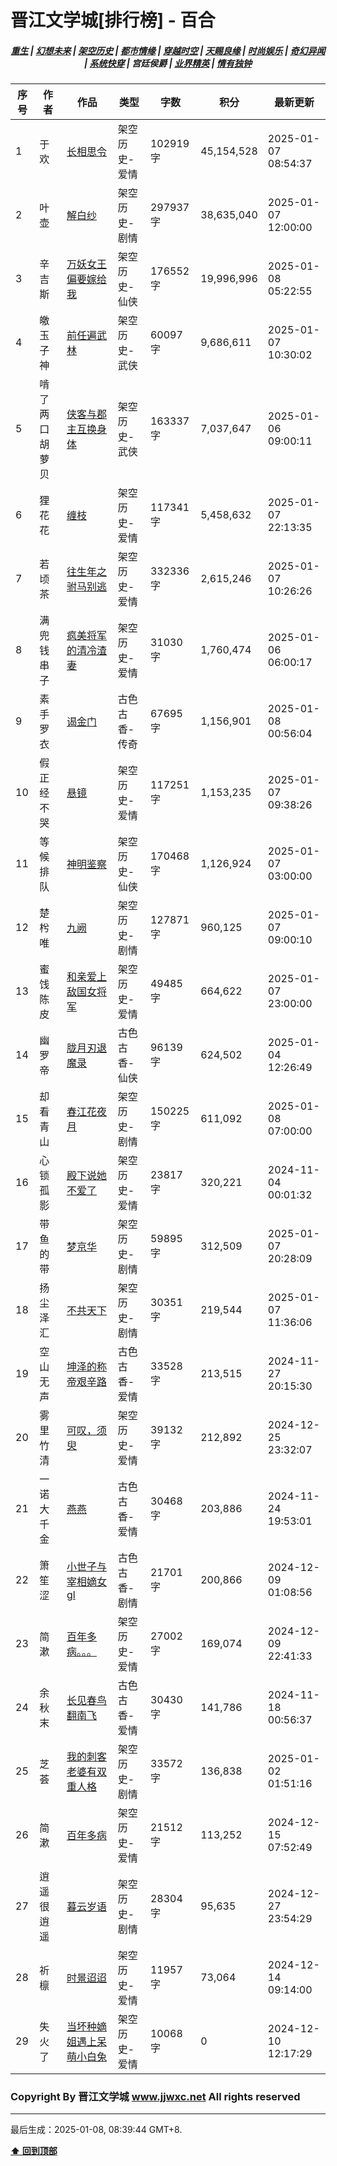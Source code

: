 # 晋江文学城[排行榜] - 百合

<h5 align="center">
	<a href="https://github.com/dev-chenxing/jjwxc-charts/blob/main/重生.md">重生</a> |
	<a href="https://github.com/dev-chenxing/jjwxc-charts/blob/main/幻想未来.md">幻想未来</a> |
	<a href="https://github.com/dev-chenxing/jjwxc-charts/blob/main/架空历史.md">架空历史</a> |
	<a href="https://github.com/dev-chenxing/jjwxc-charts/blob/main/都市情缘.md">都市情缘</a> |
	<a href="https://github.com/dev-chenxing/jjwxc-charts/blob/main/README.md">穿越时空</a> |
	<a href="https://github.com/dev-chenxing/jjwxc-charts/blob/main/天赐良缘.md">天赐良缘</a> |
	<a href="https://github.com/dev-chenxing/jjwxc-charts/blob/main/时尚娱乐.md">时尚娱乐</a> |
	<a href="https://github.com/dev-chenxing/jjwxc-charts/blob/main/奇幻异闻.md">奇幻异闻</a> |
	<a href="https://github.com/dev-chenxing/jjwxc-charts/blob/main/系统快穿.md">系统快穿</a> |
	<b>宫廷侯爵</b> |
	<a href="https://github.com/dev-chenxing/jjwxc-charts/blob/main/业界精英.md">业界精英</a> |
	<a href="https://github.com/dev-chenxing/jjwxc-charts/blob/main/情有独钟.md">情有独钟</a>
</h5>

| 序号 | 作者 | 作品 | 类型 | 字数 | 积分 | 最新更新 | 
|-----|------|------|-----|------|------|---------|
| 1 | 于欢 | [长相思令](https://www.jjwxc.net/onebook.php?novelid=8918173) | 架空历史-爱情 | 102919字 | 45,154,528 | 2025-01-07 08:54:37 | 
| 2 | 叶壶 | [解白纱](https://www.jjwxc.net/onebook.php?novelid=9260099) | 架空历史-剧情 | 297937字 | 38,635,040 | 2025-01-07 12:00:00 | 
| 3 | 辛吉斯 | [万妖女王偏要嫁给我](https://www.jjwxc.net/onebook.php?novelid=9315806) | 架空历史-仙侠 | 176552字 | 19,996,996 | 2025-01-08 05:22:55 | 
| 4 | 皦玉子神 | [前任遍武林](https://www.jjwxc.net/onebook.php?novelid=9242672) | 架空历史-武侠 | 60097字 | 9,686,611 | 2025-01-07 10:30:02 | 
| 5 | 啃了两口胡萝贝 | [侠客与郡主互换身体](https://www.jjwxc.net/onebook.php?novelid=8428391) | 架空历史-武侠 | 163337字 | 7,037,647 | 2025-01-06 09:00:11 | 
| 6 | 狸花花 | [缠枝](https://www.jjwxc.net/onebook.php?novelid=8629070) | 架空历史-爱情 | 117341字 | 5,458,632 | 2025-01-07 22:13:35 | 
| 7 | 若顷茶 | [往生年之驸马别逃](https://www.jjwxc.net/onebook.php?novelid=9348669) | 架空历史-爱情 | 332336字 | 2,615,246 | 2025-01-07 10:26:26 | 
| 8 | 满兜钱串子 | [疯美将军的清冷渣妻](https://www.jjwxc.net/onebook.php?novelid=9309780) | 架空历史-爱情 | 31030字 | 1,760,474 | 2025-01-06 06:00:17 | 
| 9 | 素手罗衣 | [谒金门](https://www.jjwxc.net/onebook.php?novelid=9264148) | 古色古香-传奇 | 67695字 | 1,156,901 | 2025-01-08 00:56:04 | 
| 10 | 假正经不哭 | [悬镜](https://www.jjwxc.net/onebook.php?novelid=9349542) | 架空历史-爱情 | 117251字 | 1,153,235 | 2025-01-07 09:38:26 | 
| 11 | 等候排队 | [神明鉴察](https://www.jjwxc.net/onebook.php?novelid=9287621) | 架空历史-仙侠 | 170468字 | 1,126,924 | 2025-01-07 03:00:00 | 
| 12 | 楚枍唯 | [九阙](https://www.jjwxc.net/onebook.php?novelid=9333408) | 架空历史-剧情 | 127871字 | 960,125 | 2025-01-07 09:00:10 | 
| 13 | 蜜饯陈皮 | [和亲爱上敌国女将军](https://www.jjwxc.net/onebook.php?novelid=9350660) | 架空历史-爱情 | 49485字 | 664,622 | 2025-01-07 23:00:00 | 
| 14 | 幽罗帝 | [胧月刃退魔录](https://www.jjwxc.net/onebook.php?novelid=9340974) | 古色古香-仙侠 | 96139字 | 624,502 | 2025-01-04 12:26:49 | 
| 15 | 却看青山 | [春江花夜月](https://www.jjwxc.net/onebook.php?novelid=9195205) | 架空历史-剧情 | 150225字 | 611,092 | 2025-01-08 07:00:00 | 
| 16 | 心锁孤影 | [殿下说她不爱了](https://www.jjwxc.net/onebook.php?novelid=9258477) | 架空历史-爱情 | 23817字 | 320,221 | 2024-11-04 00:01:32 | 
| 17 | 带鱼的带 | [梦京华](https://www.jjwxc.net/onebook.php?novelid=9268675) | 架空历史-剧情 | 59895字 | 312,509 | 2025-01-07 20:28:09 | 
| 18 | 扬尘泽汇 | [不共天下](https://www.jjwxc.net/onebook.php?novelid=9258685) | 架空历史-剧情 | 30351字 | 219,544 | 2025-01-07 11:36:06 | 
| 19 | 空山无声 | [坤泽的称帝艰辛路](https://www.jjwxc.net/onebook.php?novelid=9312061) | 古色古香-爱情 | 33528字 | 213,515 | 2024-11-27 20:15:30 | 
| 20 | 雾里竹清 | [可叹，须臾](https://www.jjwxc.net/onebook.php?novelid=9288257) | 架空历史-爱情 | 39132字 | 212,892 | 2024-12-25 23:32:07 | 
| 21 | 一诺大千金 | [燕燕](https://www.jjwxc.net/onebook.php?novelid=9297793) | 古色古香-爱情 | 30468字 | 203,886 | 2024-11-24 19:53:01 | 
| 22 | 箫笙涩 | [小世子与宰相嫡女gl](https://www.jjwxc.net/onebook.php?novelid=9307465) | 古色古香-剧情 | 21701字 | 200,866 | 2024-12-09 01:08:56 | 
| 23 | 简漱 | [百年多病。。。](https://www.jjwxc.net/onebook.php?novelid=9291936) | 架空历史-爱情 | 27002字 | 169,074 | 2024-12-09 22:41:33 | 
| 24 | 余秋末 | [长见春鸟翻南飞](https://www.jjwxc.net/onebook.php?novelid=9280051) | 古色古香-爱情 | 30430字 | 141,786 | 2024-11-18 00:56:37 | 
| 25 | 芝荟 | [我的刺客老婆有双重人格](https://www.jjwxc.net/onebook.php?novelid=9298977) | 架空历史-剧情 | 33572字 | 136,838 | 2025-01-02 01:51:16 | 
| 26 | 简漱 | [百年多病](https://www.jjwxc.net/onebook.php?novelid=9346516) | 架空历史-爱情 | 21512字 | 113,252 | 2024-12-15 07:52:49 | 
| 27 | 逍遥很逍遥 | [暮云岁语](https://www.jjwxc.net/onebook.php?novelid=9346297) | 架空历史-剧情 | 28304字 | 95,635 | 2024-12-27 23:54:29 | 
| 28 | 祈檩 | [时景迢迢](https://www.jjwxc.net/onebook.php?novelid=9302101) | 架空历史-爱情 | 11957字 | 73,064 | 2024-12-14 09:14:00 | 
| 29 | 失火了 | [当坏种嫡姐遇上呆萌小白兔](https://www.jjwxc.net/onebook.php?novelid=9344255) | 架空历史-爱情 | 10068字 | 0 | 2024-12-10 12:17:29 | 

### Copyright By 晋江文学城 www.jjwxc.net All rights reserved

---

最后生成：2025-01-08, 08:39:44 GMT+8.

**[⬆ 回到顶部](#晋江文学城排行榜---百合)**

